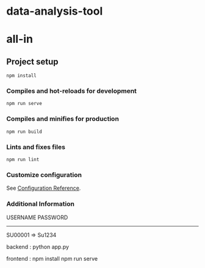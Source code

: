 # data-analysis-tool

# all-in

## Project setup
```
npm install
```

### Compiles and hot-reloads for development
```
npm run serve
```

### Compiles and minifies for production
```
npm run build
```

### Lints and fixes files
```
npm run lint
```

### Customize configuration
See [Configuration Reference](https://cli.vuejs.org/config/).


### Additional Information
USERNAME		PASSWORD
---------		-----------

SU00001		=> 	Su1234



backend :
    python app.py


frontend :
    npm install
    npm run serve



